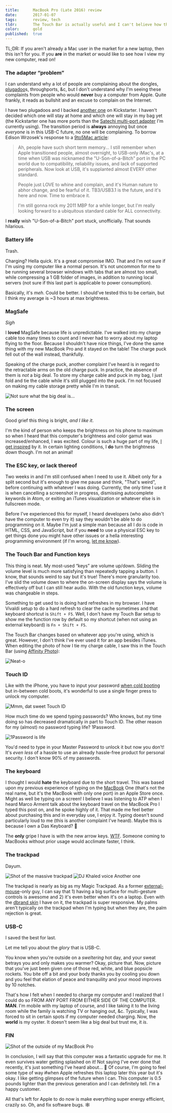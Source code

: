 ```yaml
---
title:      MacBook Pro (Late 2016) review
date:       2017-01-07
tags:       review, tech
tldr:       The Touch Bar is actually useful and I can't believe how thin/light this laptop is.
color:      gold
published:  true
---
```


TL;DR: If you aren't already a Mac user in the market for a new laptop, then this isn't for you. If you **are** in the market *or* would like to see how I view my new computer, read on!



### The adapter “problem”

I can understand why a lot of people are complaining about the dongles, [plugadoo](https://theoutline.com/post/682/in-which-we-try-to-rebrand-the-dongle "The origin of my new favorite word")s, throughports, &c, but I don't understand why I'm seeing these complaints from people who would **never** buy a computer from Apple. Quite frankly, it reads as bullshit and an excuse to complain on the Internet.

I have two plugadoos and I backed [another one](https://www.kickstarter.com/projects/hypershop/hyperdrivetm-compact-thunderbolt-3-usb-c-hub-for-m "HyperDrive: Thunderbolt 3 USB-C Hub for 2016 MacBook Pro") on Kickstarter. I haven't decided which one will stay at home and which one will stay in my bag yet (the Kickstarter one has more ports than the [Satechi multi-port adapter](https://www.amazon.com/gp/product/B01J4BO0X8 "Amazon link to Satechi's multi-port adapter") I'm currently using). The transition period is **always** annoying but once *everyone* is in this USB-C future, no one will be complaining. To borrow Edison Wrzosek's response to a [9to5Mac article](https://disqus.com/home/discussion/9to5maccom/majority_of_readers_say_no_big_deal_adapting_to_usb_c_world_of_new_macbook_pro/#comment-3066707705):

> Ah, people have such short term memory... I still remember when Apple transitioned people, almost overnight, to USB-only iMac's, at a time when USB was nicknamed the "U-Son-of-a-Bitch" port in the PC world due to compatibility, reliability issues, and lack of supported peripherals. Now look at USB, it's supplanted almost EVERY other standard.
>
> People just LOVE to whine and complain, and it's Human nature to abhor change, and be fearful of it. TB3/USB3.1 is the future, and it's here and now. Time to embrace it.
>
> I'm still gonna rock my 2011 MBP for a while longer, but I'm really looking forward to a ubiquitous standard cable for ALL connectivity.

I **really** wish "U-Son-of-a-Bitch" port stuck, unofficially. That sounds hilarious.



### Battery life

Trash.

Charging? Hella quick. It's a great compromise IMO. That and I'm not sure if I'm using my computer like a normal person. It's not uncommon for me to be running several browser windows with tabs that are almost too small, while compressing a 1 GB folder of images, in addition to running local servers (not sure if this last part is applicable to power consumption).

Basically, it's *meh*. Could be better. I should've tested this to be certain, but I think my average is ~3 hours at max brightness.



### MagSafe

*Sigh*

I **loved** MagSafe because life is unpredictable. I've walked into my charge cable too many times to count and I never had to worry about my laptop flying to the floor. Because I shouldn't have nice things, I've done the same thing with my new MacBook Pro and it stayed on the table! The charge puck fell out of the wall instead, thankfully.

Speaking of the charge puck, another complaint I've heard is in regard to the retractable arms on the old charge puck. In practice, the absence of them is *not* a big deal. To store my charge cable and puck in my bag, I just fold and tie the cable while it's still plugged into the puck. I'm not focused on making my cable storage pretty while I'm in transit.

![Not sure what the big deal is...](/assets/images/2017/macbook-pro-review-a.jpg)



### The screen

Good grief this thing is bright, *and I like it*.

I'm the kind of person who keeps the brightness on his phone to maximum so when I heard that this computer's brightness and color gamut was increased/enhanced, I was excited. Colour is such a huge part of my life, [I get inspired](http://www.brisseaux.com/retro-series "Kervin Brisseaux's 'Retro Series' artwork. Fucking badass.") by it. In certain lighting conditions, I **do** turn the brightness down though. I'm not an animal!



### The ESC key, or lack thereof

Two weeks in and I'm still confused when I need to use it. Albeit only for a split second but it's enough to give me pause and think, "That's weird", before continuing with whatever I was doing. Currently, the only time I use it is when cancelling a screenshot in progress, dismissing autocomplete keywords in Atom, or exiting an iTunes visualization or whatever else is in fullscreen mode.

Before I've experienced this for myself, I heard developers (who also didn't have the computer to even try it) say they wouldn't be able to do programming on it. Maybe I'm just a simple man because all I do is code in HTML, CSS, and JavaScript, but if you **need** to use a physical ESC key to get things done you might have other issues or a hella interesting programming environment  (if I'm wrong, [let me know](https://twitter.com/@NetOpWibby "My Twitter account")).



### The Touch Bar and Function keys

This thing is neat. My most-used “keys” are volume up/down. Sliding the volume level is much more satisfying than repeatedly tapping a button. I know, that sounds weird to say but it's true! There's more granularity too. I've slid the volume down to where the on-screen display says the volume is effectively off but I can still hear audio. With the old function keys, volume was changeable in steps.

Something to get used to is doing hard refreshes in my browser. I have Vivaldi setup to do a hard refresh to clear the cache sometimes and that keyboard shortcut is `Shift + F5`. Well, I don't have my Touch Bar setup to show me the function row by default so my shortcut (when not using an external keyboard) is `Fn + Shift + F5`.

The Touch Bar changes based on whatever app you're using, which is great. However, I don't think I've ever used it for an app besides iTunes. When editing the photo of how I tie my charge cable, I saw this in the Touch Bar (using [Affinity Photo](https://affinity.serif.com/en-us/photo "Great photo-editing tool for Mac and PC")):

![Neat-o](/assets/images/2017/macbook-pro-review-b.png)



### Touch ID

Like with the iPhone, you have to input your password [when cold booting](01.png "UGH") but in-between cold boots, it's wonderful to use a single finger press to unlock my computer.

![Mmm, dat sweet Touch ID](/assets/images/2017/macbook-pro-review-c.png)

How much time do we spend typing passwords? Who knows, but *my* time doing so has decreased dramatically in part to Touch ID. The other reason for my (almost) no password typing life? 1Password.

![1Password is life](/assets/images/2017/macbook-pro-review-d.png)

You'd need to type in your Master Password to unlock it but now you don't! It's *even less* of a hassle to use an already hassle-free product for personal security. I don't know 90% of my passwords.



### The keyboard

I thought I would **hate** the keyboard due to the short travel. This was based upon my previous experience of typing on the [MacBook](http://www.apple.com/macbook "Some people LOVE this MacBook. Too limited for me though.") One (that's not the real name, but it's the MacBook with only one port) in an Apple Store once. Might as well be typing on a screen! I believe I was listening to ATP when I heard Marco Arment talk about the keyboard travel on the MacBook Pro I typed this post on, and he spoke highly of it. That made me feel better about purchasing this and in everyday use, I enjoy it. Typing doesn't sound particularly loud to me (this is another complaint I've heard). Maybe this is because I own a Das Keyboard? 🤔

The **only** gripe I have is with the new arrow keys. [WTF](https://www.instagram.com/p/BOV3YBjBJdV "I still get tripped up by these"). Someone coming to MacBooks without prior usage would acclimate faster, I think.



### The trackpad

Dayum.

![Shot of the massive trackpad](/assets/images/2017/macbook-pro-review-e.jpg)
![*DJ Khaled voice* Another one](/assets/images/2017/macbook-pro-review-f.jpg)

The trackpad is nearly as big as my Magic Trackpad. As a former [external-mouse](http://www.microsoft.com/accessories/en-us/products/mice/arc-touch-mouse/rvf-00052 "My previous favorite mouse, from Microsoft")-only guy, I can say that 1) having a big surface for multi-gesture controls is awesome and 2) it's even better when it's on a laptop. Even with the [dbrand skin](https://dbrand.com/shop/apple-macbook-pro-15-skins-2016-touch-bar "I have the matte black trackpad skin") I have on it, the trackpad is super responsive. My palms aren't typically on the trackpad when I'm typing but when they are, the palm rejection is great.



### USB-C

I saved the best for last.

Let me tell you about the *glory* that is USB-C.

You know when you're outside on a *sweltering* hot day, and your sweat betrays you and only makes you warmer? Okay, picture that. Now, picture that you've just been given one of those red, white, and blue popsicle rockets. You bite off a bit and your body thanks you by cooling you down and you feel that elation of peace and tranquility and your mood improves by 10 notches.

That's how I felt when I needed to charge my computer and I realized that I could do so FROM ANY PORT FROM EITHER SIDE OF THE COMPUTER. **MAN**. I'm mobile with my laptop of course, and I like taking it to the living room while the family is watching TV or hanging out, &c. Typically, I was forced to sit in certain spots if my computer needed charging. Now, the **world** is my oyster. It doesn't seem like a big deal but trust me, it *is*.



### FIN

![Shot of the outside of my MacBook Pro](/assets/images/2017/macbook-pro-review-g.jpg)

In conclusion, I will say that this computer was a fantastic upgrade for me. It even survives water getting splashed on it! Not saying I've ever done that recently, it's just something I've heard about… 👀 Of course, I'm going to feel some type of way ~~if~~when Apple refreshes this laptop later this year but it's okay. I like getting glimpses of the future when I can. This computer is 0.5 pounds lighter than the previous generation and I can definitely tell. I'm a happy customer.

All that's left for Apple to do now is make everything super energy efficient, crazily so. Oh, and fix software bugs. 🕸
